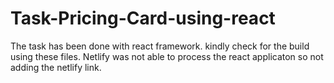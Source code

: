 # Task-Pricing-Card-using-react


The task has been done with react framework. kindly check for the build using these files. Netlify was not able to process the react applicaton so not adding the netlify link.
